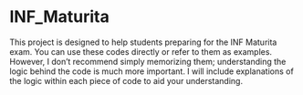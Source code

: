 # INF_Maturita
This project is designed to help students preparing for the INF Maturita exam. You can use these codes directly or refer to them as examples. However, I don’t recommend simply memorizing them; understanding the logic behind the code is much more important. I will include explanations of the logic within each piece of code to aid your understanding.
